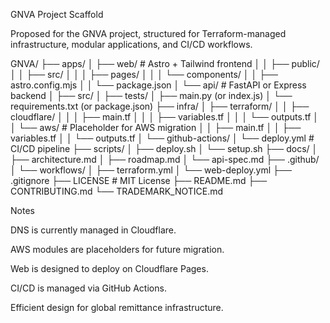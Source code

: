 
GNVA Project Scaffold

Proposed for the GNVA project, structured for Terraform-managed infrastructure, modular applications, and CI/CD workflows.

GNVA/
├── apps/
│   ├── web/                        # Astro + Tailwind frontend
│   │   ├── public/
│   │   ├── src/
│   │   │   ├── pages/
│   │   │   └── components/
│   │   ├── astro.config.mjs
│   │   └── package.json
│   └── api/                        # FastAPI or Express backend
│       ├── src/
│       ├── tests/
│       ├── main.py (or index.js)
│       └── requirements.txt (or package.json)
├── infra/
│   ├── terraform/
│   │   ├── cloudflare/
│   │   │   ├── main.tf
│   │   │   ├── variables.tf
│   │   │   └── outputs.tf
│   │   └── aws/                    # Placeholder for AWS migration
│   │       ├── main.tf
│   │       ├── variables.tf
│   │       └── outputs.tf
│   └── github-actions/
│       └── deploy.yml              # CI/CD pipeline
├── scripts/
│   ├── deploy.sh
│   └── setup.sh
├── docs/
│   ├── architecture.md
│   ├── roadmap.md
│   └── api-spec.md
├── .github/
│   └── workflows/
│       ├── terraform.yml
│       └── web-deploy.yml
├── .gitignore
├── LICENSE                         # MIT License
├── README.md
├── CONTRIBUTING.md
└── TRADEMARK_NOTICE.md

Notes

DNS is currently managed in Cloudflare.

AWS modules are placeholders for future migration.

Web is designed to deploy on Cloudflare Pages.

CI/CD is managed via GitHub Actions.

Efficient design for global remittance infrastructure.




